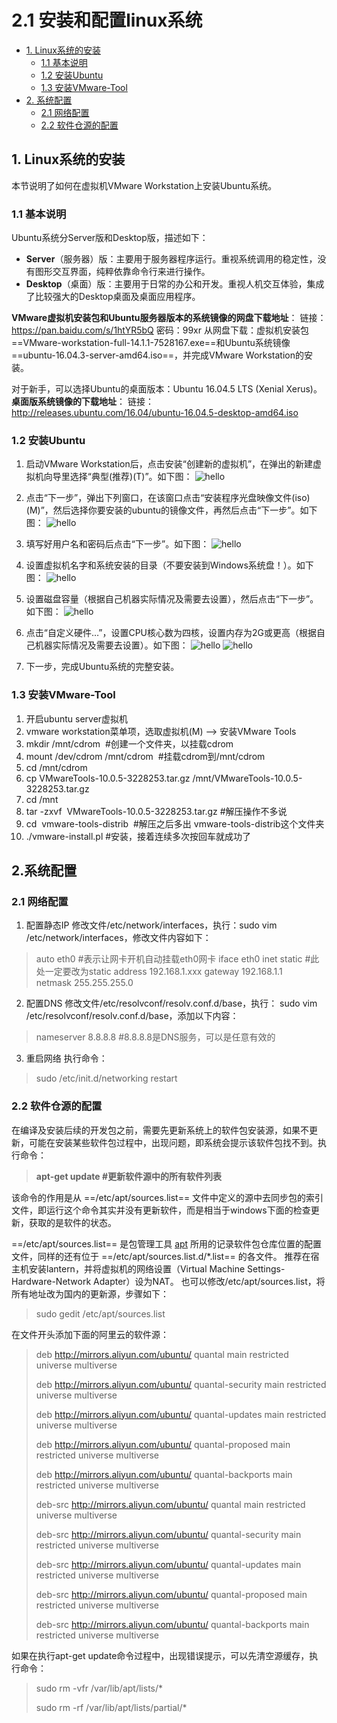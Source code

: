 # 2.1 安装和配置linux系统

 * [1. Linux系统的安装](#1)
	 * [1.1 基本说明](#11)
	 * [1.2 安装Ubuntu](#12)
	 *  [1.3 安装VMware-Tool](#13)
 * [2. 系统配置](#2)
	 * [2.1 网络配置](#21)
	 * [2.2 软件仓源的配置](#22)

<h2 id="1">1. Linux系统的安装</h2> 
本节说明了如何在虚拟机VMware Workstation上安装Ubuntu系统。

<h3 id="11">1.1 基本说明</h3> 
Ubuntu系统分Server版和Desktop版，描述如下：

 - **Server**（服务器）版：主要用于服务器程序运行。重视系统调用的稳定性，没有图形交互界面，纯粹依靠命令行来进行操作。
- **Desktop**（桌面）版：主要用于日常的办公和开发。重视人机交互体验，集成了比较强大的Desktop桌面及桌面应用程序。

**VMware虚拟机安装包和Ubuntu服务器版本的系统镜像的网盘下载地址**：
链接：https://pan.baidu.com/s/1htYR5bQ 密码：99xr
从网盘下载：虚拟机安装包==VMware-workstation-full-14.1.1-7528167.exe==和Ubuntu系统镜像==ubuntu-16.04.3-server-amd64.iso==，并完成VMware Workstation的安装。

对于新手，可以选择Ubuntu的桌面版本：Ubuntu 16.04.5 LTS (Xenial Xerus)。
**桌面版系统镜像的下载地址**：
链接：http://releases.ubuntu.com/16.04/ubuntu-16.04.5-desktop-amd64.iso

<h3 id="12">1.2 安装Ubuntu</h3> 

 1. 启动VMware Workstation后，点击安装“创建新的虚拟机”，在弹出的新建虚拟机向导里选择“典型(推荐)(T)”。如下图：
![hello](../images/1.2.1.png) 
 2. 点击“下一步”，弹出下列窗口，在该窗口点击“安装程序光盘映像文件(iso)(M)”，然后选择你要安装的ubuntu的镜像文件，再然后点击“下一步”。如下图：
![hello](../images/1.2.2.png) 

 3. 填写好用户名和密码后点击“下一步”。如下图：
![hello](../images/1.2.3.png) 

 4. 设置虚拟机名字和系统安装的目录（不要安装到Windows系统盘！）。如下图：
![hello](../images/1.2.4.png) 

 5. 设置磁盘容量（根据自己机器实际情况及需要去设置），然后点击“下一步”。如下图：
 ![hello](../images/1.2.5.png) 

 6. 点击“自定义硬件…”，设置CPU核心数为四核，设置内存为2G或更高（根据自己机器实际情况及需要去设置）。如下图：
 ![hello](../images/1.2.6.png) 
 ![hello](../images/1.2.7.png) 

  7. 下一步，完成Ubuntu系统的完整安装。

<h3 id="13">1.3 安装VMware-Tool</h3>

  1. 开启ubuntu server虚拟机
  2. vmware workstation菜单项，选取虚拟机(M) --> 安装VMware Tools
  3. mkdir /mnt/cdrom  #创建一个文件夹，以挂载cdrom
  4. mount /dev/cdrom /mnt/cdrom  #挂载cdrom到/mnt/cdrom
  5. cd /mnt/cdrom
  6. cp VMwareTools-10.0.5-3228253.tar.gz /mnt/VMwareTools-10.0.5-3228253.tar.gz
  7. cd /mnt
  8. tar -zxvf  VMwareTools-10.0.5-3228253.tar.gz #解压操作不多说
  9. cd  vmware-tools-distrib  #解压之后多出 vmware-tools-distrib这个文件夹
  10. ./vmware-install.pl #安装，接着连续多次按回车就成功了

<h2 id="2">2.系统配置</h2> 
<h3 id="21">2.1 网络配置</h3> 
   
  1. 配置静态IP
修改文件/etc/network/interfaces，执行：sudo vim /etc/network/interfaces，修改文件内容如下：

> auto eth0  #表示让网卡开机自动挂载eth0网卡
iface eth0 inet static  #此处一定要改为static
address 192.168.1.xxx
gateway 192.168.1.1  
netmask 255.255.255.0

  2. 配置DNS
修改文件/etc/resolvconf/resolv.conf.d/base，执行： sudo vim /etc/resolvconf/resolv.conf.d/base，添加以下内容：

  > nameserver 8.8.8.8   #8.8.8.8是DNS服务，可以是任意有效的

   3. 重启网络
执行命令：
> sudo /etc/init.d/networking restart

<h3 id="22">2.2 软件仓源的配置</h3> 
在编译及安装后续的开发包之前，需要先更新系统上的软件包安装源，如果不更新，可能在安装某些软件包过程中，出现问题，即系统会提示该软件包找不到。执行命令：	

> **apt-get update	#更新软件源中的所有软件列表**

该命令的作用是从  ==/etc/apt/sources.list== 文件中定义的源中去同步包的索引文件，即运行这个命令其实并没有更新软件，而是相当于windows下面的检查更新，获取的是软件的状态。

==/etc/apt/sources.list== 是包管理工具 [apt](https://help.ubuntu.com/lts/serverguide/apt.html.en) 所用的记录软件包仓库位置的配置文件，同样的还有位于  ==/etc/apt/sources.list.d/\*.list== 的各文件。
推荐在宿主机安装lantern，并将虚拟机的网络设置（Virtual Machine Settings-Hardware-Network Adapter）设为NAT。
也可以修改/etc/apt/sources.list，将所有地址改为国内的更新源，步骤如下：

> sudo gedit /etc/apt/sources.list

在文件开头添加下面的阿里云的软件源：

> deb http://mirrors.aliyun.com/ubuntu/ quantal main restricted universe multiverse
> 
> deb http://mirrors.aliyun.com/ubuntu/ quantal-security main restricted universe multiverse
> 
> deb http://mirrors.aliyun.com/ubuntu/ quantal-updates main restricted universe multiverse
> 
> deb http://mirrors.aliyun.com/ubuntu/ quantal-proposed main restricted universe multiverse
> 
> deb http://mirrors.aliyun.com/ubuntu/ quantal-backports main restricted universe multiverse
> 
> deb-src http://mirrors.aliyun.com/ubuntu/ quantal main restricted universe multiverse
> 
> deb-src http://mirrors.aliyun.com/ubuntu/ quantal-security main restricted universe multiverse
> 
> deb-src http://mirrors.aliyun.com/ubuntu/ quantal-updates main restricted universe multiverse
> 
> deb-src http://mirrors.aliyun.com/ubuntu/ quantal-proposed main restricted universe multiverse
> 
> deb-src http://mirrors.aliyun.com/ubuntu/ quantal-backports main restricted universe multiverse


如果在执行apt-get update命令过程中，出现错误提示，可以先清空源缓存，执行命令：

> sudo rm -vfr /var/lib/apt/lists/\*
> 
> sudo rm -rf /var/lib/apt/lists/partial/\*
